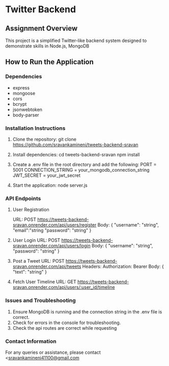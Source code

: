 # Twitter Backend

## Assignment Overview
This project is a simplified Twitter-like backend system designed to demonstrate skills in Node.js, MongoDB

## How to Run the Application

### Dependencies
- express
- mongoose
- cors
- bcrypt
- jsonwebtoken
- body-parser

### Installation Instructions
1. Clone the repository:
   git clone https://github.com/sravankamineni/tweets-backend-sravan

2. Install dependencies:
    cd tweets-backend-sravan
    npm install

3. Create a .env file in the root directory and add the following:
    PORT = 5001
    CONNECTION_STRING = your_mongodb_connection_string
    JWT_SECRET = your_jwt_secret

4. Start the application:
    node server.js


### API Endpoints

1. User Registration
    
    URL: POST https://tweets-backend-sravan.onrender.com/api/users/register
    Body:
        {
        "username": "string",
        "email":"string
        "password": "string"
        }

2. User Login
    URL: POST https://tweets-backend-sravan.onrender.com/api/users/login
    Body:
        {
        "username": "string",
        "password": "string"
        }

3. Post a Tweet
    URL: POST https://tweets-backend-sravan.onrender.com/api/tweets
    Headers:
    Authorization: Bearer <token>
    Body:
        {
        "text": "string"
        }

4. Fetch User Timeline
    URL: GET https://tweets-backend-sravan.onrender.com/api/users/:user_id/timeline


### Issues and Troubleshooting
1. Ensure MongoDB is running and the connection string in the .env file is correct.
2. Check for errors in the console for troubleshooting.
3. Check the api routes are correct while requesting

### Contact Information
For any queries or assistance, please contact <sravankamineni41100@gmail.com